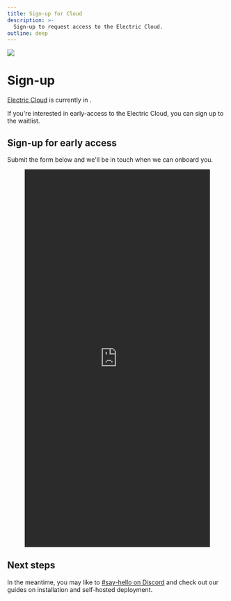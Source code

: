 ```yaml
---
title: Sign-up for Cloud
description: >-
  Sign-up to request access to the Electric Cloud.
outline: deep
---
```


<img src="/img/icons/ddn.svg" class="product-icon" />

# Sign-up

[Electric Cloud](../cloud) is currently in <Badge type="info" text="private alpha" />.

If you're interested in early-access to the Electric Cloud, you can sign up to the waitlist.

## Sign-up for early access

Submit the form below and we'll be in touch when we can onboard you.

<figure>
  <iframe class="airtable-embed"
      src="https://airtable.com/embed/appDitPIpjlAxK7CL/pagrWjq3qw5Fp68Wa/form"
      onmousewheel=""
      width="100%" height="865"
      style="background: transparent; border: 1px solid #ccc; filter: invert(95%);">
  </iframe>
</figure>

## Next steps

In the meantime, you may like to [#say-hello on Discord](https://discord.electric-sql.com) and check out our guides on installation and self-hosted deployment.

<div class="actions cta-actions page-footer-actions left">
  <div class="action hidden-xs">
    <VPButton href="https://discord.electric-sql.com"
        text="#say-hello on Discord"
        target="_blank"
        theme="brand"
    />
  </div>
  <div class="action block-xs">
    <VPButton href="https://discord.electric-sql.com"
        text="Join Discord"
        target="_blank"
        theme="brand"
    />
  </div>
  <div class="action hidden-xs">
    <VPButton href="/docs/guides/installation"
        text="Installation"
        theme="alt"
    />
  </div>
  <div class="action block-xs">
    <VPButton href="/docs/guides/installation"
        text="Install"
        theme="alt"
    />
  </div>
  <div class="action hidden-xs">
    <VPButton href="/docs/guides/deployment"
        text="Deployment"
        theme="alt"
    />
  </div>
  <div class="action block-xs">
    <VPButton href="/docs/guides/deployment"
        text="Deploy"
        theme="alt"
    />
  </div>
</div>